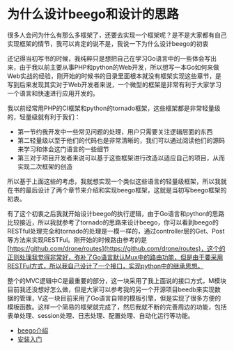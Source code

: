 # 为什么设计beego和设计的思路

很多人会问为什么有那么多框架了，还要去实现一个框架呢？是不是大家都有自己实现框架的情节，我可以肯定的说不是，我说一下为什么设计beego的初衷

还记得当初写书的时候，我纯粹只是想把自己在学习Go语言中的一些体会写出来，由于我以前主要从事PHP和python的Web开发，所以想写一本Go如何来做Web实战的经验，刚开始的时候书的目录里面根本就没有框架实现这些章节，是写到后来发现其实对于Web开发者来说，一个微型的框架是非常有利于大家学习一个语言和快速进行应用开发的。

我以前经常用PHP的CI框架和python的tornado框架，这些框架都是非常轻量级的，轻量级就有利于我们：

- 第一节约我开发中一些常见问题的处理，用户只需要关注逻辑层面的东西
- 第二轻量级以至于他们的代码也是非常清晰的，我们可以通过阅读他们的源码来学习和体会这门语言的一些细节
- 第三对于项目开发者来说可以基于这些框架进行改造以适应自己的项目，从而实现二次框架的创造

所以基于上面这些的考虑，我就想实现一个类似这些语言的轻量级框架，所以我就在书的最后设计了两个章节来介绍和实现beego框架，这就是当初写beego框架的初衷。

有了这个初衷之后我就开始设计beego的执行逻辑，由于Go语言和python的思路比较接近，所以我就参考了tornado的思路来设计beego，你可以看到beego的RESTful处理完全和tornado的处理是一模一样的，通过controller层的Get、Post等方法来实现RESTFul。刚开始的时候路由参考的是[https://github.com/drone/routes](https://github.com/drone/routes)，这个的正则处理我觉得非常好，弥补了Go语言默认Mux中的路由功能，但是由于要采用RESTFul方式，所以我自己设计了一个接口，实现python中的继承思想。

整个的MVC逻辑中C是最重要的部分，这一块采用了我上面说的接口方式，M模块目前我还没想好怎么做，但是大家可以参考我的另一个开源项目beedb来实现数据的管理，V这一块目前采用了Go语言自带的模板引擎，但是实现了很多方便的模板函数。这样一个简易的框架就完成了，然后我就不断的完善周边的功能，包括表单处理、session处理、日志处理、配置处理、自动化运行等功能。

- [beego介绍](README.md)
- [安装入门](Install.md)
